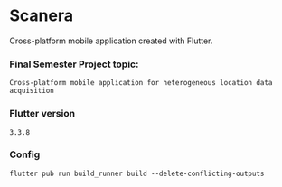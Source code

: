 # Scanera

Cross-platform mobile application created with Flutter.

### Final Semester Project topic:

`Cross-platform mobile application for heterogeneous location data acquisition`

### Flutter version

`3.3.8`

### Config

`flutter pub run build_runner build --delete-conflicting-outputs`